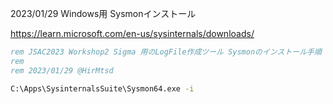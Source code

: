 2023/01/29
Windows用 Sysmonインストール

https://learn.microsoft.com/en-us/sysinternals/downloads/

```bat
rem JSAC2023 Workshop2 Sigma 用のLogFile作成ツール Sysmonのインストール手順
rem 
rem 2023/01/29 @HirMtsd

C:\Apps\SysinternalsSuite\Sysmon64.exe -i
```
